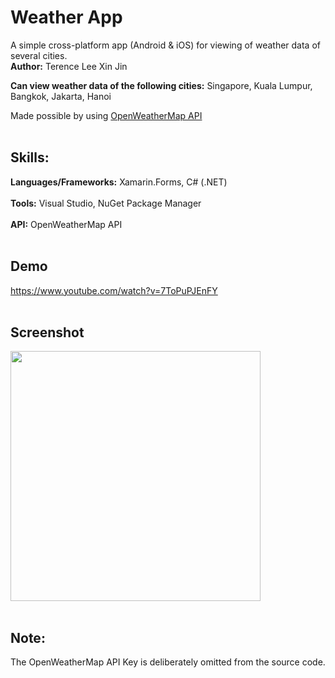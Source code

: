 # Weather App

A simple cross-platform app (Android & iOS) for viewing of weather data of several cities.<br/>
**Author:** Terence Lee Xin Jin<br/>

**Can view weather data of the following cities:** Singapore, Kuala Lumpur, Bangkok, Jakarta, Hanoi<br/>

Made possible by using <a href="https://openweathermap.org/" target="_blank">OpenWeatherMap API</a><br/><br/>

## Skills:
   **Languages/Frameworks:** Xamarin.Forms, C# (.NET)<br/><br/>
   **Tools:** Visual Studio, NuGet Package Manager<br/><br/>
   **API:** OpenWeatherMap API<br/><br/>


## Demo
https://www.youtube.com/watch?v=7ToPuPJEnFY<br/><br/>

## Screenshot

<img src="https://github.com/user-attachments/assets/8c01eb1d-4a2a-42e5-9788-46398e864b7c" width="400"/><br/><br/>




## Note:
   The OpenWeatherMap API Key is deliberately omitted from the source code.

